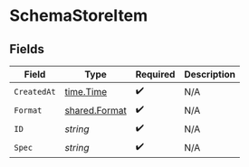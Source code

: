 # SchemaStoreItem


## Fields

| Field                                                 | Type                                                  | Required                                              | Description                                           |
| ----------------------------------------------------- | ----------------------------------------------------- | ----------------------------------------------------- | ----------------------------------------------------- |
| `CreatedAt`                                           | [time.Time](https://pkg.go.dev/time#Time)             | :heavy_check_mark:                                    | N/A                                                   |
| `Format`                                              | [shared.Format](../../../pkg/models/shared/format.md) | :heavy_check_mark:                                    | N/A                                                   |
| `ID`                                                  | *string*                                              | :heavy_check_mark:                                    | N/A                                                   |
| `Spec`                                                | *string*                                              | :heavy_check_mark:                                    | N/A                                                   |